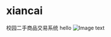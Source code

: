 # xiancai
校园二手商品交易系统
hello
![Image text](https://github.com/x-shunshun/xiancai/img_folder/主页面.png)

